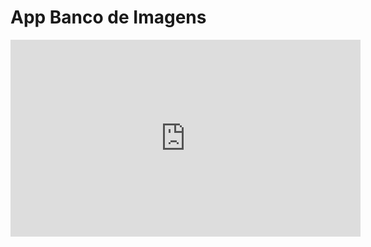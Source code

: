 # App Banco de Imagens

<iframe width="560" height="315" src="https://www.youtube.com/embed/fq_1s-LtEoc" title="YouTube video player" frameborder="0" allow="accelerometer; autoplay; clipboard-write; encrypted-media; gyroscope; picture-in-picture" allowfullscreen></iframe>
